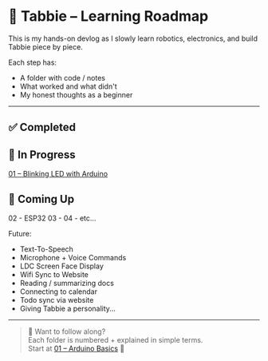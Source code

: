 # 🧠 Tabbie – Learning Roadmap

This is my hands-on devlog as I slowly learn robotics, electronics, and build Tabbie piece by piece.

Each step has:
- A folder with code / notes
- What worked and what didn't
- My honest thoughts as a beginner


---

## ✅ Completed


## 🚧 In Progress
[01 – Blinking LED with Arduino](./01-arduino-uno-basic)



## 🧪 Coming Up
<!-- 
- [01 – Blinking LED with Arduino](./01-blinking-led-arduino/)
-->

02 -  ESP32
03 - 
04 - etc...



Future:
- Text-To-Speech
- Microphone + Voice Commands
- LDC Screen Face Display
- Wifi Sync to Website
- Reading / summarizing docs
- Connecting to calendar
- Todo sync via website
- Giving Tabbie a personality...

---

> 📌 Want to follow along?  
> Each folder is numbered + explained in simple terms.  
> Start at [01 – Arduino Basics](./01-arduino-uno-basic/) 🚀
